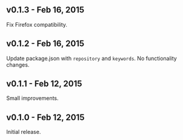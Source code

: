 ## v0.1.3 - Feb 16, 2015

Fix Firefox compatibility.

## v0.1.2 - Feb 16, 2015

Update package.json with `repository` and `keywords`. No functionality changes.

## v0.1.1 - Feb 12, 2015

Small improvements.

## v0.1.0 - Feb 12, 2015

Initial release.
